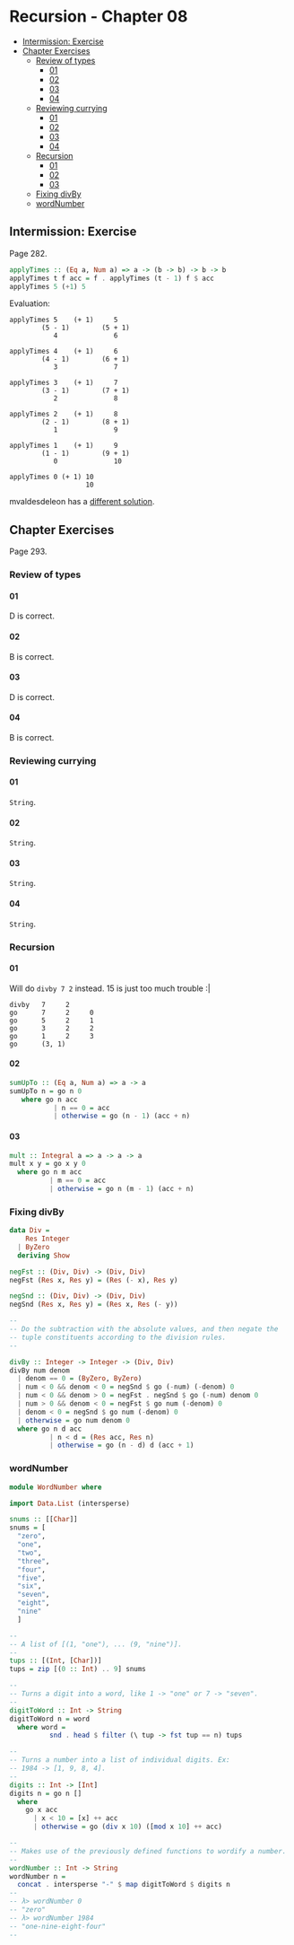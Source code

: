 # Recursion - Chapter 08


<!-- vim-markdown-toc GitLab -->

* [Intermission: Exercise](#intermission-exercise)
* [Chapter Exercises](#chapter-exercises)
  * [Review of types](#review-of-types)
    * [01](#01)
    * [02](#02)
    * [03](#03)
    * [04](#04)
  * [Reviewing currying](#reviewing-currying)
    * [01](#01-1)
    * [02](#02-1)
    * [03](#03-1)
    * [04](#04-1)
  * [Recursion](#recursion)
    * [01](#01-2)
    * [02](#02-2)
    * [03](#03-2)
  * [Fixing divBy](#fixing-divby)
  * [wordNumber](#wordnumber)

<!-- vim-markdown-toc -->

## Intermission: Exercise

Page 282.

```haskell
applyTimes :: (Eq a, Num a) => a -> (b -> b) -> b -> b
applyTimes t f acc = f . applyTimes (t - 1) f $ acc
applyTimes 5 (+1) 5
```

Evaluation:

```
applyTimes 5    (+ 1)     5
		(5 - 1)        (5 + 1)
		   4              6

applyTimes 4    (+ 1)     6
		(4 - 1)        (6 + 1)
		   3              7

applyTimes 3    (+ 1)     7
		(3 - 1)        (7 + 1)
		   2              8

applyTimes 2    (+ 1)     8
		(2 - 1)        (8 + 1)
		   1              9

applyTimes 1    (+ 1)     9
		(1 - 1)        (9 + 1)
		   0              10

applyTimes 0 (+ 1) 10
				   10
```

mvaldesdeleon has a [different solution](https://github.com/mvaldesdeleon/haskell-book/blob/master/ch08/exercises.md).

## Chapter Exercises

Page 293.

### Review of types

#### 01

D is correct.

#### 02

B is correct.

#### 03

D is correct.

#### 04

B is correct.

### Reviewing currying

#### 01

`String`.

#### 02

`String`.

#### 03

`String`.

#### 04

`String`.

### Recursion

#### 01

Will do `divby 7 2` instead. 15 is just too much trouble :|

```
divby   7     2
go      7     2     0
go      5     2     1
go      3     2     2
go      1     2     3
go      (3, 1)
```

#### 02

```haskell
sumUpTo :: (Eq a, Num a) => a -> a
sumUpTo n = go n 0
   where go n acc
           | n == 0 = acc
           | otherwise = go (n - 1) (acc + n)
```

#### 03

```haskell
mult :: Integral a => a -> a -> a
mult x y = go x y 0
  where go n m acc
          | m == 0 = acc
          | otherwise = go n (m - 1) (acc + n)
```

### Fixing divBy

```haskell
data Div =
    Res Integer
  | ByZero
  deriving Show

negFst :: (Div, Div) -> (Div, Div)
negFst (Res x, Res y) = (Res (- x), Res y)

negSnd :: (Div, Div) -> (Div, Div)
negSnd (Res x, Res y) = (Res x, Res (- y))

--
-- Do the subtraction with the absolute values, and then negate the
-- tuple constituents according to the division rules.
--

divBy :: Integer -> Integer -> (Div, Div)
divBy num denom
  | denom == 0 = (ByZero, ByZero)
  | num < 0 && denom < 0 = negSnd $ go (-num) (-denom) 0
  | num < 0 && denom > 0 = negFst . negSnd $ go (-num) denom 0
  | num > 0 && denom < 0 = negFst $ go num (-denom) 0
  | denom < 0 = negSnd $ go num (-denom) 0
  | otherwise = go num denom 0
  where go n d acc
          | n < d = (Res acc, Res n)
          | otherwise = go (n - d) d (acc + 1)
```

### wordNumber

```haskell
module WordNumber where

import Data.List (intersperse)

snums :: [[Char]]
snums = [
  "zero",
  "one",
  "two",
  "three",
  "four",
  "five",
  "six",
  "seven",
  "eight",
  "nine"
  ]

--
-- A list of [(1, "one"), ... (9, "nine")].
--
tups :: [(Int, [Char])]
tups = zip [(0 :: Int) .. 9] snums

--
-- Turns a digit into a word, like 1 -> "one" or 7 -> "seven".
--
digitToWord :: Int -> String
digitToWord n = word
  where word =
          snd . head $ filter (\ tup -> fst tup == n) tups

--
-- Turns a number into a list of individual digits. Ex:
-- 1984 -> [1, 9, 8, 4].
--
digits :: Int -> [Int]
digits n = go n []
  where
    go x acc
      | x < 10 = [x] ++ acc
      | otherwise = go (div x 10) ([mod x 10] ++ acc)

--
-- Makes use of the previously defined functions to wordify a number.
--
wordNumber :: Int -> String
wordNumber n =
  concat . intersperse "-" $ map digitToWord $ digits n
--
-- λ> wordNumber 0
-- "zero"
-- λ> wordNumber 1984
-- "one-nine-eight-four"
--
```



